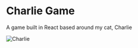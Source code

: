 # Charlie Game
A game built in React based around my cat, Charlie



![Charlie](https://i.imgur.com/4K5I1vsg.png)
